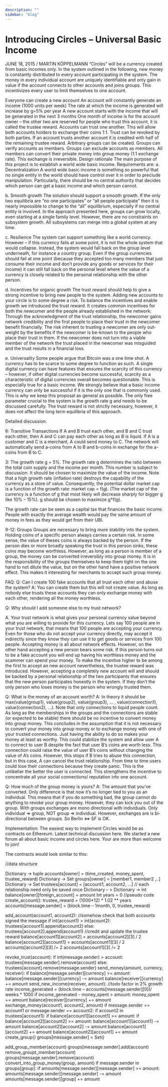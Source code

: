 ```yaml
---
description: ""
sidebar: "blog"
---
```


# Introducing Circles – Universal Basic Income

JUNE 18, 2015 / MARTIN KÖPPELMANN
“Circles” will be a currency created from basic incomes only. In the system outlined in the following, new money is constantly distributed to every account participating in the system. The money in every individual account are uniquely identifiable and only gain in value if the account connects to other accounts and joins groups. This incentivizes every user to limit themselves to one account.

Everyone can create a new account
An account will constantly generate an income (1000 units per week)
The rate at which the income is generated will increase by g=5% per year
A new account starts with the income that will be generated in the next 3 months
One month of income is for the account owner – the other two are reserved for people who trust this account, it is called the trustee reward.
Accounts can trust one another. This will allow both accounts holders to exchange their coins 1:1.
Trust can be revoked by both parties.
If an account trusts another account it is credited with half of the remaining trustee reward.
Arbitrary groups can be created.
Groups can verify accounts as members.
Groups can exclude accounts as members.
All members can convert their private money into group money (1:1 exchange rate). This exchange is irreversible.
Design rationale
The main purpose of this project is to establish a world wide basic income.
Requirements are:
a. Decentralization
A world wide basic income is something so powerful that no single entity in the world should have control over it in order to preclude manipulation. Particularly, there should be no central authority that decides which person can get a basic income and which person cannot.

b. Smooth growth
The solution should support a smooth growth. If the only two equilibria are “no one participates” or “all people participate” then it is nearly impossible to change to the “all” equilibrium, especially if no central entity is involved. In the approach presented here, groups can grow locally, even starting at a single family level. However, there are no constraints on subsystem growth. All subsystems can merge into a global system at any time.

c. Resilience
The system can support something like a world currency. However – if this currency fails at some point, it is not the whole system that would collapse. Instead, the system would fall back on the group level underneath, for instance a country group. Even if the group currencies should fail at one point (because they accepted too many members that just consume their income and don’t provide any goods or services for their income) it can still fall back on the personal level where the value of a currency is closely related to the personal relationship with the other person.

d. Incentives for organic growth
The trust reward should help to give a strong incentive to bring new people to the system. Adding new accounts to your circle is to some degree a risk. To balance the incentives and enable growth we introduced the trust reward. It creates common incentives for both the newcomer and the people already established in the network: Through the acknowledgment of the trust relationship, the newcomer gains network credibility and the first people to place their trust in the newcomer benefit financially. The risk inherent to trusting a newcomer are only out-weight by the benefits if the newcomer is be-known to the people who place their trust in them. If the newcomer does not turn into a viable member of the network the trust placed in the newcomer was misguided and the trust results in a financial loss.

e. Universality
Some people argue that Bitcoin was a one time shot. A currency has to be scarce to some degree to function as such. A single digital currency can have features that ensures the scarcity of this currency – however, if other digital currencies become successful, scarcity as a characteristic of digital currencies overall becomes questionable. This is especially true for a basic income. We strongly believe that a basic income currency can only be successful if it is the only one that is commonly used. This is why we keep this proposal as general as possible. The only free parameter crucial to the system is the growth rate g and needs to be discussed carefully. The trust reward is not strictly necessary, however, it does not affect the long term equilibria of this approach.

Detailed discussion.

6:
Transitive Transactions
If A and B trust each other, and B and C trust each other, then A and C can pay each other as long as B is liquid. If A is a customer and C is a merchant, A could send money to C. The network will automatically send a-coins from A to B and b-coins in exchange for the a-coins from B to C.

3:
The growth rate g = 5%.
The growth rate g determines the ratio between the total coin supply and the income per month. This number is subject to discussion. It should be chosen to maximize the value of the income.
Note that a high growth rate (inflation rate) destroys the capability of the currency as a store of value. Consequently, the potential dollar market cap is a function of the growth rate: market cap = f(g). (The market cap of the currency is a function of g that most likely will decrease sharply for bigger g like 10% – 15%). g should be chosen to maximize g\*f(g).

The growth rate can be seen as a capital tax that finances the basic income. People with exactly the average wealth would pay the same amount of money in fees as they would get from their UBI.

9-12:
Groups
Groups are necessary to bring more stability into the system. Holding coins of a specific person always carries a certain risk. In some sense, the value of theses coins is always backed by the person. If the person dies or more broadly speaking the trust in this person sinks, these coins may become worthless. However, as long as a person is member of a group, the money can be converted irreversibly into group money. It is in the responsibility of the groups themselves to keep them tight on the one hand to not dilute the value, but on the other hand have a positive network effect. This makes it interesting for merchants to accept such group money.

FAQ:
Q: Can I create 100 fake accounts that all trust each other and abuse the system?
A: You can create them but this will not create value. As long as nobody else trusts these accounts they can only exchange money with each other, rendering all the money worthless.

Q: Why should I add someone else to my trust network?

A. Your trust network is what gives your personal currency value beyond what you are willing to provide for this currency. Lets say 100 people are in your trust network, that means that 100 people are accepting your currency. Even for those who do not accept your currency directly, may accept it indirectly since they know they can use it to get goods or services from 100 people. Accepting money is all about network effects.
However, on the other hand accepting a new person bears some risk. If this person turns out to be a fake account you will end up having his worthless money and the scammer can spend your money. To make the incentive higher to be among the first to accept an new account nevertheless, the trustee reward was introduced. However, accepting a completely new account will and should be backed by a personal relationship of the two participants that ensures that the new person participates honestly in the system. If they don’t the only person who loses money is the person who wrongly trusted them.

Q: What is the money of an account worth?
A: In theory it should be max(value(group1), value(group2), value(group3), … , value(connection1), value(connection2), …). Note that only connections to liquid people count. As long as the memberships in the groups and the connections are stable (or expected to be stable) there should be no incentive to convert money into group money.
This concludes in the assumption that it is not necessary to convert your money into group money or to exchange money with one of your trusted connections. Just having the ability to do so makes your money at least as worthy. This could stabilize the system and allow user A to connect to user B despite the fact that user B’s coins are worth less. This connection could raise the value of user B’s coins without changing the value of A’s coins. However, this stops if B tries to abuse this connection, but in this case, A can cancel the trust relationship.
From time to time users could lose their connections because they create panic. This is the unlikelier the better the user is connected. This strengthens the incentive to concentrate all your social connections/ reputation into one account.

Q: How much of the group money is yours?
A: The amount that you’ve converted. Only difference is that now it’s no longer tied to you as an individual. This means that if you do something bad, the group cannot do anything to revoke your group money. However, they can kick you out of the group.
With groups exchanges are mono directional with individuals. Only individual => group, NOT group => individual. However, exchanges are is bi-directional between groups. So Berlin <=> SF is OK.

Implementation:
The easiest way to implement Circles would be as contracts on Ethereum. Latest technical discussion here. We started a new forum all about basic income and circles here. Your are more than welcome to join!

The contracts would look similar to this:

//data structure

Dictionary -> tuple
accounts[owner] = (time_created, money_spent, trustee_reward)
Dictionary -> Set
groups[owner] = [member1, member2 ,..]
Dictionary -> Set
trustees[account] = [account1, account2, …] // each relationship need only be saved once
Dictionary – > Dictionary -> int
balance[owner][foreign_account] = amount
Int
years = 0
//pseudo code
create_account():
trustee_reward = (1000*12) * 1.02 \*\* years
accounts[message.sender] = (block.time – 1month, 0, trustee_reward)

add_account(account1, account2):
//somehow check that both accounts signed the message
if int(account1) > int(acount2):
trustees[account1].append(account2)
else:
trustees[account2].append(account1)
//credit and update the trustee reward
balance[account1][account2] = accounts[account2][3] / 2
balance[account2][account1] = accounts[account1][3] / 2
accounts[account2][3] /= 2
accounts[account1][3] /= 2

revoke_trust(account):
if int(message.sender) > account:
trustees[message.sender].remove(account)
else:
trustees[account].remove(message.sender)
send_money(amount, currency, receiver):
if balance[message.sender][currency] >= amount:
balance[message.sender][currency] -= amount
balance[receiver][currency] += amount
send_new_income(receiver, amount):
//todo factor in 2% growth rate
income_generated = (block.time – accounts[message.sender][0])/ weeks \* 1000
if income_generated – money_spent > amount:
money_spent += amount
balance[receiver][currency] += amount
exchange_money(account1, account2, amount)
if message.sender == account1 or message.sender == account2:
if account2 in trustees[account1]:
if balance[account1][account1] >= amount:
if balance[account2][account2] >= amount:
balance[account1][account1] -= amount
balance[account2][account2] -= amount
balance[account1][account2] += amount
balance[account2][account1] += amount
create_group()
groups[message.sender] = Set()

add_group_member(account)
groups[message.sender].add(account)
remove_groupt_member(account)
groups[message.sender].remove(account)
convert_into_group_money(group, amount)
if message.sender in groups[group]:
if amounts[message.sender][message.sender] >= amount:
amounts[message.sender][message.sender] -= amount
amounts[message.sender][group] += amount

